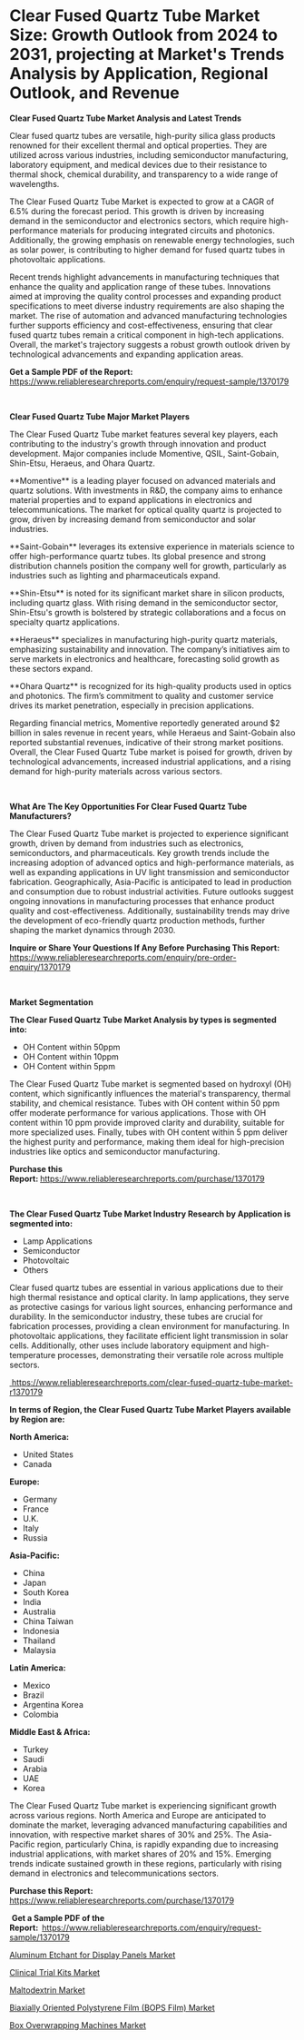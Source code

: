 <p><h1>Clear Fused Quartz Tube Market Size: Growth Outlook from 2024 to 2031, projecting at Market's Trends Analysis by Application, Regional Outlook, and Revenue</h1></p><p><strong>Clear Fused Quartz Tube Market Analysis and Latest Trends</strong></p>
<p><p>Clear fused quartz tubes are versatile, high-purity silica glass products renowned for their excellent thermal and optical properties. They are utilized across various industries, including semiconductor manufacturing, laboratory equipment, and medical devices due to their resistance to thermal shock, chemical durability, and transparency to a wide range of wavelengths.</p><p>The Clear Fused Quartz Tube Market is expected to grow at a CAGR of 6.5% during the forecast period. This growth is driven by increasing demand in the semiconductor and electronics sectors, which require high-performance materials for producing integrated circuits and photonics. Additionally, the growing emphasis on renewable energy technologies, such as solar power, is contributing to higher demand for fused quartz tubes in photovoltaic applications.</p><p>Recent trends highlight advancements in manufacturing techniques that enhance the quality and application range of these tubes. Innovations aimed at improving the quality control processes and expanding product specifications to meet diverse industry requirements are also shaping the market. The rise of automation and advanced manufacturing technologies further supports efficiency and cost-effectiveness, ensuring that clear fused quartz tubes remain a critical component in high-tech applications. Overall, the market's trajectory suggests a robust growth outlook driven by technological advancements and expanding application areas.</p></p>
<p><strong>Get a Sample PDF of the Report:&nbsp;</strong> <a href="https://www.reliableresearchreports.com/enquiry/request-sample/1370179?utm_campaign=1512&utm_medium=2&utm_source=Github&utm_content=ia&utm_term=06122024&utm_id=clear-fused-quartz-tube">https://www.reliableresearchreports.com/enquiry/request-sample/1370179</a></p>
<p>&nbsp;</p>
<p><strong>Clear Fused Quartz Tube Major Market Players</strong></p>
<p><p>The Clear Fused Quartz Tube market features several key players, each contributing to the industry's growth through innovation and product development. Major companies include Momentive, QSIL, Saint-Gobain, Shin-Etsu, Heraeus, and Ohara Quartz.</p><p>**Momentive** is a leading player focused on advanced materials and quartz solutions. With investments in R&D, the company aims to enhance material properties and to expand applications in electronics and telecommunications. The market for optical quality quartz is projected to grow, driven by increasing demand from semiconductor and solar industries.</p><p>**Saint-Gobain** leverages its extensive experience in materials science to offer high-performance quartz tubes. Its global presence and strong distribution channels position the company well for growth, particularly as industries such as lighting and pharmaceuticals expand.</p><p>**Shin-Etsu** is noted for its significant market share in silicon products, including quartz glass. With rising demand in the semiconductor sector, Shin-Etsu's growth is bolstered by strategic collaborations and a focus on specialty quartz applications.</p><p>**Heraeus** specializes in manufacturing high-purity quartz materials, emphasizing sustainability and innovation. The company’s initiatives aim to serve markets in electronics and healthcare, forecasting solid growth as these sectors expand.</p><p>**Ohara Quartz** is recognized for its high-quality products used in optics and photonics. The firm’s commitment to quality and customer service drives its market penetration, especially in precision applications.</p><p>Regarding financial metrics, Momentive reportedly generated around $2 billion in sales revenue in recent years, while Heraeus and Saint-Gobain also reported substantial revenues, indicative of their strong market positions. Overall, the Clear Fused Quartz Tube market is poised for growth, driven by technological advancements, increased industrial applications, and a rising demand for high-purity materials across various sectors.</p></p>
<p>&nbsp;</p>
<p><strong>What Are The Key Opportunities For Clear Fused Quartz Tube Manufacturers?</strong></p>
<p><p>The Clear Fused Quartz Tube market is projected to experience significant growth, driven by demand from industries such as electronics, semiconductors, and pharmaceuticals. Key growth trends include the increasing adoption of advanced optics and high-performance materials, as well as expanding applications in UV light transmission and semiconductor fabrication. Geographically, Asia-Pacific is anticipated to lead in production and consumption due to robust industrial activities. Future outlooks suggest ongoing innovations in manufacturing processes that enhance product quality and cost-effectiveness. Additionally, sustainability trends may drive the development of eco-friendly quartz production methods, further shaping the market dynamics through 2030.</p></p>
<p><strong>Inquire or Share Your Questions If Any Before Purchasing This Report:</strong> <a href="https://www.reliableresearchreports.com/enquiry/pre-order-enquiry/1370179?utm_campaign=1512&utm_medium=2&utm_source=Github&utm_content=ia&utm_term=06122024&utm_id=clear-fused-quartz-tube">https://www.reliableresearchreports.com/enquiry/pre-order-enquiry/1370179</a></p>
<p>&nbsp;</p>
<p><strong>Market Segmentation</strong></p>
<p><strong>The Clear Fused Quartz Tube Market Analysis by types is segmented into:</strong></p>
<p><ul><li>OH Content within 50ppm</li><li>OH Content within 10ppm</li><li>OH Content within 5ppm</li></ul></p>
<p><p>The Clear Fused Quartz Tube market is segmented based on hydroxyl (OH) content, which significantly influences the material's transparency, thermal stability, and chemical resistance. Tubes with OH content within 50 ppm offer moderate performance for various applications. Those with OH content within 10 ppm provide improved clarity and durability, suitable for more specialized uses. Finally, tubes with OH content within 5 ppm deliver the highest purity and performance, making them ideal for high-precision industries like optics and semiconductor manufacturing.</p></p>
<p><strong>Purchase this Report:&nbsp;</strong><a href="https://www.reliableresearchreports.com/purchase/1370179?utm_campaign=1512&utm_medium=2&utm_source=Github&utm_content=ia&utm_term=06122024&utm_id=clear-fused-quartz-tube">https://www.reliableresearchreports.com/purchase/1370179</a></p>
<p>&nbsp;</p>
<p><strong>The Clear Fused Quartz Tube Market Industry Research by Application is segmented into:</strong></p>
<p><ul><li>Lamp Applications</li><li>Semiconductor</li><li>Photovoltaic</li><li>Others</li></ul></p>
<p><p>Clear fused quartz tubes are essential in various applications due to their high thermal resistance and optical clarity. In lamp applications, they serve as protective casings for various light sources, enhancing performance and durability. In the semiconductor industry, these tubes are crucial for fabrication processes, providing a clean environment for manufacturing. In photovoltaic applications, they facilitate efficient light transmission in solar cells. Additionally, other uses include laboratory equipment and high-temperature processes, demonstrating their versatile role across multiple sectors.</p></p>
<p><a href="https://www.reliableresearchreports.com/clear-fused-quartz-tube-market-r1370179?utm_campaign=1512&utm_medium=2&utm_source=Github&utm_content=ia&utm_term=06122024&utm_id=clear-fused-quartz-tube">&nbsp;https://www.reliableresearchreports.com/clear-fused-quartz-tube-market-r1370179</a></p>
<p><strong>In terms of Region, the Clear Fused Quartz Tube Market Players available by Region are:</strong></p>
<p>
    <p> <strong> North America: </strong>
        <ul>
            <li>United States</li>
            <li>Canada</li>
        </ul>
        </p> 
    <p> <strong> Europe: </strong>
        <ul>
            <li>Germany</li>
            <li>France</li>
            <li>U.K.</li>
            <li>Italy</li>
            <li>Russia</li>
        </ul>
        </p> 
    <p> <strong> Asia-Pacific: </strong>
        <ul>
            <li>China</li>
            <li>Japan</li>
            <li>South Korea</li>
            <li>India</li>
            <li>Australia</li>
            <li>China Taiwan</li>
            <li>Indonesia</li>
            <li>Thailand</li>
            <li>Malaysia</li>
        </ul>
        </p> 
    <p> <strong> Latin America: </strong>
        <ul>
            <li>Mexico</li>
            <li>Brazil</li>
            <li>Argentina Korea</li>
            <li>Colombia</li>
        </ul>
        </p> 
    <p> <strong> Middle East & Africa: </strong>
        <ul>
            <li>Turkey</li>
            <li>Saudi</li>
            <li>Arabia</li>
            <li>UAE</li>
            <li>Korea</li>
        </ul>
    </p>
    </p>
<p><p>The Clear Fused Quartz Tube market is experiencing significant growth across various regions. North America and Europe are anticipated to dominate the market, leveraging advanced manufacturing capabilities and innovation, with respective market shares of 30% and 25%. The Asia-Pacific region, particularly China, is rapidly expanding due to increasing industrial applications, with market shares of 20% and 15%. Emerging trends indicate sustained growth in these regions, particularly with rising demand in electronics and telecommunications sectors.</p></p>
<p><strong>Purchase this Report: </strong><a href="https://www.reliableresearchreports.com/purchase/1370179?utm_campaign=1512&utm_medium=2&utm_source=Github&utm_content=ia&utm_term=06122024&utm_id=clear-fused-quartz-tube">https://www.reliableresearchreports.com/purchase/1370179</a></p>
<p>&nbsp;<strong>Get a Sample PDF of the Report:&nbsp;&nbsp;</strong><a href="https://www.reliableresearchreports.com/enquiry/request-sample/1370179?utm_campaign=1512&utm_medium=2&utm_source=Github&utm_content=ia&utm_term=06122024&utm_id=clear-fused-quartz-tube">https://www.reliableresearchreports.com/enquiry/request-sample/1370179</a></p>
<p><strong></strong></p>
<p><p><a href="https://issuu.com/reportprime-2/docs/aluminum-etchant-for-display-panels-market-size-20?utm_campaign=1512&utm_medium=2&utm_source=Github&utm_content=ia&utm_term=06122024&utm_id=clear-fused-quartz-tube">Aluminum Etchant for Display Panels Market</a></p><p><a href="https://www.linkedin.com/pulse/foreign-opportunities-market-dynamics-clinical-trial-kits-insights-tqhve?utm_campaign=1512&utm_medium=2&utm_source=Github&utm_content=ia&utm_term=06122024&utm_id=clear-fused-quartz-tube">Clinical Trial Kits Market</a></p><p><a href="https://www.linkedin.com/pulse/navigating-maltodextrin-market-financial-insights-projected-alu6e?utm_campaign=1512&utm_medium=2&utm_source=Github&utm_content=ia&utm_term=06122024&utm_id=clear-fused-quartz-tube">Maltodextrin Market</a></p><p><a href="https://issuu.com/reportprime-2/docs/biaxially-oriented-polystyrene-film-bops-film-mark?utm_campaign=1512&utm_medium=2&utm_source=Github&utm_content=ia&utm_term=06122024&utm_id=clear-fused-quartz-tube">Biaxially Oriented Polystyrene Film (BOPS Film) Market</a></p><p><a href="https://github.com/ryanbell8967/Market-Research-Report-List-1/blob/main/box-overwrapping-machines-market.md?utm_campaign=1512&utm_medium=2&utm_source=Github&utm_content=ia&utm_term=06122024&utm_id=clear-fused-quartz-tube">Box Overwrapping Machines Market</a></p></p>